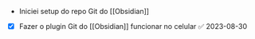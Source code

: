 - Iniciei setup do repo Git do [[Obsidian]]
- [x] Fazer o plugin Git do [[Obsidian]] funcionar no celular ✅ 2023-08-30
